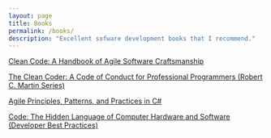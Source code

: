 ```yaml
---
layout: page
title: Books
permalink: /books/
description: "Excellent sofware development books that I recommend."
---
```

[Clean Code: A Handbook of Agile Software Craftsmanship](http://amzn.to/1QMtFrP)

[The Clean Coder: A Code of Conduct for Professional Programmers (Robert C. Martin Series)](http://amzn.to/1QMtH2Q)

[Agile Principles, Patterns, and Practices in C#](http://amzn.to/1YG43yw)

[Code: The Hidden Language of Computer Hardware and Software (Developer Best Practices)](http://amzn.to/1P3PGwz)
